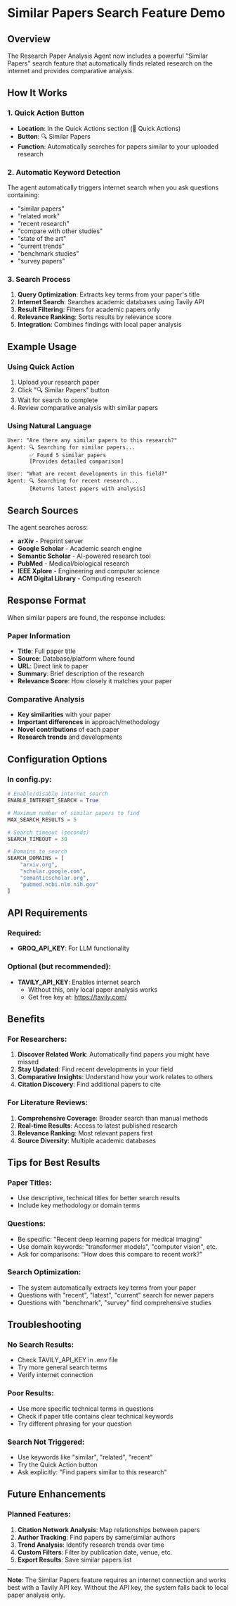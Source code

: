 # Similar Papers Search Feature Demo

## Overview
The Research Paper Analysis Agent now includes a powerful "Similar Papers" search feature that automatically finds related research on the internet and provides comparative analysis.

## How It Works

### 1. Quick Action Button
- **Location**: In the Quick Actions section (🚀 Quick Actions)
- **Button**: 🔍 Similar Papers
- **Function**: Automatically searches for papers similar to your uploaded research

### 2. Automatic Keyword Detection
The agent automatically triggers internet search when you ask questions containing:
- "similar papers"
- "related work" 
- "recent research"
- "compare with other studies"
- "state of the art"
- "current trends"
- "benchmark studies"
- "survey papers"

### 3. Search Process
1. **Query Optimization**: Extracts key terms from your paper's title
2. **Internet Search**: Searches academic databases using Tavily API
3. **Result Filtering**: Filters for academic papers only
4. **Relevance Ranking**: Sorts results by relevance score
5. **Integration**: Combines findings with local paper analysis

## Example Usage

### Using Quick Action
1. Upload your research paper
2. Click "🔍 Similar Papers" button
3. Wait for search to complete
4. Review comparative analysis with similar papers

### Using Natural Language
```
User: "Are there any similar papers to this research?"
Agent: 🔍 Searching for similar papers...
       ✅ Found 5 similar papers
       [Provides detailed comparison]
```

```
User: "What are recent developments in this field?"
Agent: 🔍 Searching for recent research...
       [Returns latest papers with analysis]
```

## Search Sources
The agent searches across:
- **arXiv** - Preprint server
- **Google Scholar** - Academic search engine
- **Semantic Scholar** - AI-powered research tool
- **PubMed** - Medical/biological research
- **IEEE Xplore** - Engineering and computer science
- **ACM Digital Library** - Computing research

## Response Format
When similar papers are found, the response includes:

### Paper Information
- **Title**: Full paper title
- **Source**: Database/platform where found
- **URL**: Direct link to paper
- **Summary**: Brief description of the research
- **Relevance Score**: How closely it matches your paper

### Comparative Analysis
- **Key similarities** with your paper
- **Important differences** in approach/methodology
- **Novel contributions** of each paper
- **Research trends** and developments

## Configuration Options

### In config.py:
```python
# Enable/disable internet search
ENABLE_INTERNET_SEARCH = True

# Maximum number of similar papers to find
MAX_SEARCH_RESULTS = 5

# Search timeout (seconds)
SEARCH_TIMEOUT = 30

# Domains to search
SEARCH_DOMAINS = [
    "arxiv.org",
    "scholar.google.com", 
    "semanticscholar.org",
    "pubmed.ncbi.nlm.nih.gov"
]
```

## API Requirements

### Required:
- **GROQ_API_KEY**: For LLM functionality

### Optional (but recommended):
- **TAVILY_API_KEY**: Enables internet search
  - Without this, only local paper analysis works
  - Get free key at: https://tavily.com/

## Benefits

### For Researchers:
1. **Discover Related Work**: Automatically find papers you might have missed
2. **Stay Updated**: Find recent developments in your field
3. **Comparative Insights**: Understand how your work relates to others
4. **Citation Discovery**: Find additional papers to cite

### For Literature Reviews:
1. **Comprehensive Coverage**: Broader search than manual methods
2. **Real-time Results**: Access to latest published research
3. **Relevance Ranking**: Most relevant papers first
4. **Source Diversity**: Multiple academic databases

## Tips for Best Results

### Paper Titles:
- Use descriptive, technical titles for better search results
- Include key methodology or domain terms

### Questions:
- Be specific: "Recent deep learning papers for medical imaging"
- Use domain keywords: "transformer models", "computer vision", etc.
- Ask for comparisons: "How does this compare to recent work?"

### Search Optimization:
- The system automatically extracts key terms from your paper
- Questions with "recent", "latest", "current" search for newer papers
- Questions with "benchmark", "survey" find comprehensive studies

## Troubleshooting

### No Search Results:
- Check TAVILY_API_KEY in .env file
- Try more general search terms
- Verify internet connection

### Poor Results:
- Use more specific technical terms in questions
- Check if paper title contains clear technical keywords
- Try different phrasing for your question

### Search Not Triggered:
- Use keywords like "similar", "related", "recent"
- Try the Quick Action button
- Ask explicitly: "Find papers similar to this research"

## Future Enhancements

### Planned Features:
1. **Citation Network Analysis**: Map relationships between papers
2. **Author Tracking**: Find papers by same/similar authors  
3. **Trend Analysis**: Identify research trends over time
4. **Custom Filters**: Filter by publication date, venue, etc.
5. **Export Results**: Save similar papers list

---

**Note**: The Similar Papers feature requires an internet connection and works best with a Tavily API key. Without the API key, the system falls back to local paper analysis only.
